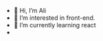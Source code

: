 - 👋 Hi, I’m Ali 
- 👀 I’m interested in front-end.
- 🌱 I’m currently learning react
-
<!---
aliakyildiz44/aliakyildiz44 is a ✨ special ✨ repository because its `README.md` (this file) appears on your GitHub profile.
You can click the Preview link to take a look at your changes.
--->
